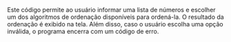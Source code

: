 Este código permite ao usuário informar uma lista de números e escolher um dos algoritmos de ordenação disponíveis para ordená-la. O resultado da ordenação é exibido na tela. Além disso, caso o usuário escolha uma opção inválida, o programa encerra com um código de erro.